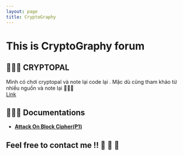 ```yaml
---
layout: page
title: CryptoGraphy
---
```

# This is CryptoGraphy forum

 
## 🐣🐣🐣 CRYPTOPAL  
Mình có chơi cryptopal và note lại code lại . Mặc dù cũng tham khảo từ nhiều nguồn và note lại 💬💬💬  
[Link](https://github.com/hacmao/Cryptopal) 

## 👻👻👻 Documentations  

 - [**Attack On Block Cipher(P1)**](https://hacmao.pw/Crypto/AES/readme/)  



## Feel free to contact me !! 🚩  🚩  🚩 
